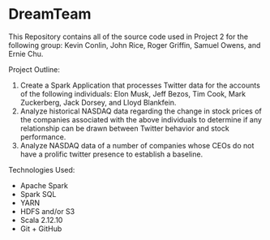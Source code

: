 # DreamTeam
This Repository contains all of the source code used in Project 2 for the following group: Kevin Conlin, John Rice, Roger Griffin, Samuel Owens, and Ernie Chu.

Project Outline:
1) Create a Spark Application that processes Twitter data for the accounts of the following individuals: Elon Musk, Jeff Bezos, Tim Cook, Mark Zuckerberg, Jack Dorsey, and Lloyd Blankfein.
2) Analyze historical NASDAQ data regarding the change in stock prices of the companies associated with the above individuals to determine if any relationship can be drawn between Twitter behavior and stock performance.
3) Analyze NASDAQ data of a number of companies whose CEOs do not have a prolific twitter presence to establish a baseline.


Technologies Used:
- Apache Spark
- Spark SQL
- YARN
- HDFS and/or S3
- Scala 2.12.10
- Git + GitHub
